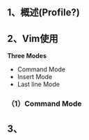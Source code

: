 ## 1、概述(Profile?)

## 2、Vim使用

**Three Modes**
- Command Mode
- Insert Mode
- Last line Mode

### （1）Command Mode


## 3、